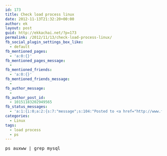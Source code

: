 ```yaml
---
id: 173
title: Check load process linux
date: 2012-11-13T21:32:20+00:00
author: ek
layout: post
guid: http://ekkachai.net/?p=173
permalink: /2012/11/13/check-load-process-linux/
fb_social_plugin_settings_box_like:
  - default
fb_mentioned_pages:
  - 'a:0:{}'
fb_mentioned_pages_message:
  - 
fb_mentioned_friends:
  - 'a:0:{}'
fb_mentioned_friends_message:
  - 
fb_author_message:
  - 
fb_author_post_id:
  - 10151183202949565
fb_status_messages:
  - 'a:1:{i:0;a:2:{s:7:"message";s:104:"Posted to <a href="http://www.facebook.com/10151183202949565" target="_blank">your Facebook Timeline</a>";s:5:"error";s:0:"";}}'
categories:
  - Linux
tags:
  - load process
  - ps
---
```

<pre>ps auxww | grep mysql
</pre>